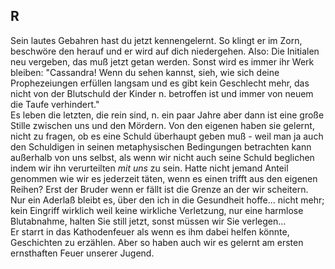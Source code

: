 ## R
Sein lautes Gebahren hast du jetzt kennengelernt. So klingt er im Zorn, beschwöre den herauf und er wird auf dich niedergehen. Also: Die Initialen neu vergeben, das muß jetzt getan werden. Sonst wird es immer ihr Werk bleiben: &quot;Cassandra! Wenn du sehen kannst, sieh, wie sich deine Prophezeiungen erfüllen langsam und es gibt kein Geschlecht mehr, das nicht von der Blutschuld der Kinder n. betroffen ist und immer von neuem die Taufe verhindert.&quot;    
Es leben die letzten, die rein sind, n. ein paar Jahre aber dann ist eine große Stille zwischen uns und den Mördern. Von den eigenen haben sie gelernt, nicht zu fragen, ob es eine Schuld überhaupt geben muß - weil man ja auch den Schuldigen in seinen metaphysischen Bedingungen betrachten kann außerhalb von uns selbst, als wenn wir nicht auch seine Schuld beglichen indem wir ihn verurteilten *mit uns* zu sein. Hatte nicht jemand Anteil genommen wie wir es jederzeit täten, wenn es einen trifft aus den eigenen Reihen? Erst der Bruder wenn er fällt ist die Grenze an der wir scheitern. Nur ein Aderlaß bleibt es, über den ich in die Gesundheit hoffe... nicht mehr; kein Eingriff wirklich weil keine wirkliche Verletzung, nur eine harmlose Blutabnahme, halten Sie still jetzt, sonst müssen wir Sie verlegen...    
 Er starrt in das Kathodenfeuer als wenn es ihm dabei helfen könnte, Geschichten zu erzählen. Aber so haben auch wir es gelernt am ersten ernsthaften Feuer unserer Jugend.    

